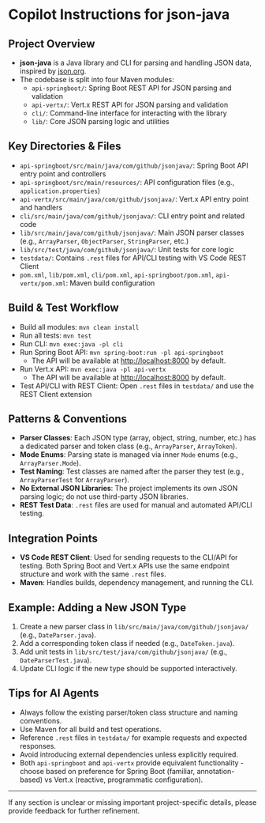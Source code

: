 # Copilot Instructions for json-java

## Project Overview

- **json-java** is a Java library and CLI for parsing and handling JSON data, inspired by [json.org](http://json.org).
- The codebase is split into four Maven modules:
  - `api-springboot/`: Spring Boot REST API for JSON parsing and validation
  - `api-vertx/`: Vert.x REST API for JSON parsing and validation
  - `cli/`: Command-line interface for interacting with the library
  - `lib/`: Core JSON parsing logic and utilities

## Key Directories & Files

- `api-springboot/src/main/java/com/github/jsonjava/`: Spring Boot API entry point and controllers
- `api-springboot/src/main/resources/`: API configuration files (e.g., `application.properties`)
- `api-vertx/src/main/java/com/github/jsonjava/`: Vert.x API entry point and handlers
- `cli/src/main/java/com/github/jsonjava/`: CLI entry point and related code
- `lib/src/main/java/com/github/jsonjava/`: Main JSON parser classes (e.g., `ArrayParser`, `ObjectParser`, `StringParser`, etc.)
- `lib/src/test/java/com/github/jsonjava/`: Unit tests for core logic
- `testdata/`: Contains `.rest` files for API/CLI testing with VS Code REST Client
- `pom.xml`, `lib/pom.xml`, `cli/pom.xml`, `api-springboot/pom.xml`, `api-vertx/pom.xml`: Maven build configuration

## Build & Test Workflow

- Build all modules: `mvn clean install`
- Run all tests: `mvn test`
- Run CLI: `mvn exec:java -pl cli`
- Run Spring Boot API: `mvn spring-boot:run -pl api-springboot`
  - The API will be available at [http://localhost:8000](http://localhost:8000) by default.
- Run Vert.x API: `mvn exec:java -pl api-vertx`
  - The API will be available at [http://localhost:8000](http://localhost:8000) by default.
- Test API/CLI with REST Client: Open `.rest` files in `testdata/` and use the REST Client extension

## Patterns & Conventions

- **Parser Classes**: Each JSON type (array, object, string, number, etc.) has a dedicated parser and token class (e.g., `ArrayParser`, `ArrayToken`).
- **Mode Enums**: Parsing state is managed via inner `Mode` enums (e.g., `ArrayParser.Mode`).
- **Test Naming**: Test classes are named after the parser they test (e.g., `ArrayParserTest` for `ArrayParser`).
- **No External JSON Libraries**: The project implements its own JSON parsing logic; do not use third-party JSON libraries.
- **REST Test Data**: `.rest` files are used for manual and automated API/CLI testing.

## Integration Points

- **VS Code REST Client**: Used for sending requests to the CLI/API for testing. Both Spring Boot and Vert.x APIs use the same endpoint structure and work with the same `.rest` files.
- **Maven**: Handles builds, dependency management, and running the CLI.

## Example: Adding a New JSON Type

1. Create a new parser class in `lib/src/main/java/com/github/jsonjava/` (e.g., `DateParser.java`).
2. Add a corresponding token class if needed (e.g., `DateToken.java`).
3. Add unit tests in `lib/src/test/java/com/github/jsonjava/` (e.g., `DateParserTest.java`).
4. Update CLI logic if the new type should be supported interactively.

## Tips for AI Agents

- Always follow the existing parser/token class structure and naming conventions.
- Use Maven for all build and test operations.
- Reference `.rest` files in `testdata/` for example requests and expected responses.
- Avoid introducing external dependencies unless explicitly required.
- Both `api-springboot` and `api-vertx` provide equivalent functionality - choose based on preference for Spring Boot (familiar, annotation-based) vs Vert.x (reactive, programmatic configuration).

---

If any section is unclear or missing important project-specific details, please provide feedback for further refinement.
